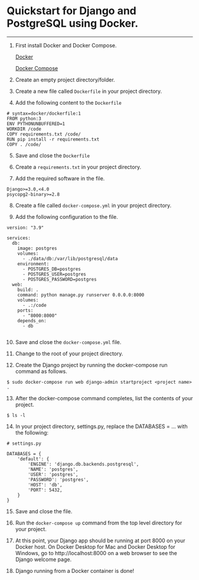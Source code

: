 # Quickstart for Django and PostgreSQL using Docker.
---
1. First install Docker and Docker Compose.

    [Docker](https://docs.docker.com/engine/install/)

    [Docker Compose](https://docs.docker.com/compose/install/)

2. Create an empty project directory/folder.

3. Create a new file called `Dockerfile` in your project directory.

4. Add the following content to the `Dockerfile`

```
# syntax=docker/dockerfile:1
FROM python:3
ENV PYTHONUNBUFFERED=1
WORKDIR /code
COPY requirements.txt /code/
RUN pip install -r requirements.txt
COPY . /code/

```
5. Save and close the `Dockerfile`

6. Create a `requirements.txt` in your project directory.

7. Add the required software in the file.

```
Django>=3.0,<4.0
psycopg2-binary>=2.8

```
8. Create a file called `docker-compose.yml` in your project directory.

9. Add the following configuration to the file.

```
version: "3.9"
   
services:
  db:
    image: postgres
    volumes:
      - ./data/db:/var/lib/postgresql/data
    environment:
      - POSTGRES_DB=postgres
      - POSTGRES_USER=postgres
      - POSTGRES_PASSWORD=postgres
  web:
    build: .
    command: python manage.py runserver 0.0.0.0:8000
    volumes:
      - .:/code
    ports:
      - "8000:8000"
    depends_on:
      - db


```
10. Save and close the `docker-compose.yml` file.

11. Change to the root of your project directory.

12. Create the Django project by running the docker-compose run command as follows.

```
$ sudo docker-compose run web django-admin startproject <project name> .
```

13. After the docker-compose command completes, list the contents of your project.

```
$ ls -l
```

14. In your project directory, settings.py, replace the DATABASES = ... with the following:

```
# settings.py
   
DATABASES = {
    'default': {
        'ENGINE': 'django.db.backends.postgresql',
        'NAME': 'postgres',
        'USER': 'postgres',
        'PASSWORD': 'postgres',
        'HOST': 'db',
        'PORT': 5432,
    }
}

```

15. Save and close the file.    

16. Run the `docker-compose up` command from the top level directory for your project.

17. At this point, your Django app should be running at port 8000 on your Docker host. On Docker Desktop for Mac and Docker Desktop for Windows, go to http://localhost:8000 on a web browser to see the Django welcome page.

18. Django running from a Docker container is done!
